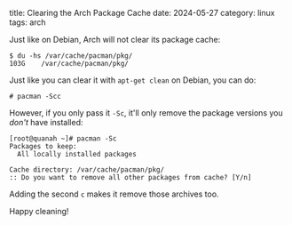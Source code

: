 title: Clearing the Arch Package Cache
date: 2024-05-27
category: linux
tags: arch

Just like on Debian, Arch will not clear its package cache:

```text
$ du -hs /var/cache/pacman/pkg/
103G	/var/cache/pacman/pkg/
```

Just like you can clear it with `apt-get clean` on Debian, you can do:
```text
# pacman -Scc
```

However, if you only pass it `-Sc`, it'll only remove the package
versions you _don't_ have installed:

```
[root@quanah ~]# pacman -Sc
Packages to keep:
  All locally installed packages

Cache directory: /var/cache/pacman/pkg/
:: Do you want to remove all other packages from cache? [Y/n]
```

Adding the second `c` makes it remove those archives too.

Happy cleaning!
